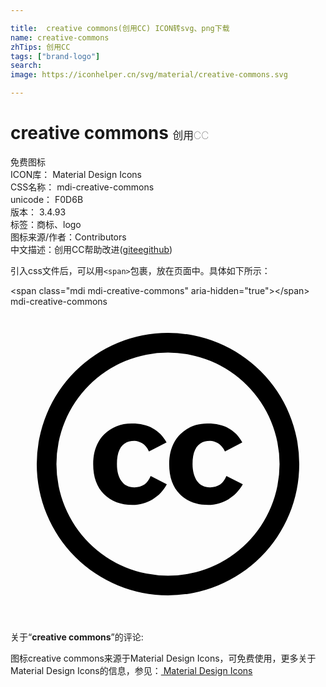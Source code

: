```yaml
---

title:  creative commons(创用CC) ICON转svg、png下载
name: creative-commons
zhTips: 创用CC
tags: ["brand-logo"]
search: 
image: https://iconhelper.cn/svg/material/creative-commons.svg

---
```


# creative commons  <small style="font-size: 60%;font-weight: 100">创用CC</small>


<div class="detail-page">
<p>
<span><span class="badge-success badge">免费图标</span> </span>
<br/>
<span>
ICON库：
<span class="badge-secondary badge">Material Design Icons</span> 
</span>
<br/>
<span>
CSS名称：
<span class="badge-secondary badge">mdi-creative-commons</span> 
</span>
<br/>
<span>
unicode：
<span class="badge-secondary badge">F0D6B</span> 
<copy-btn content='F0D6B' btn-title=""></copy-btn>
<copy-btn :content='String.fromCodePoint(parseInt("F0D6B", 16))' btn-title="复制U"></copy-btn>
</span>
<br/>
<span>
版本：
<span class="badge-secondary badge">3.4.93</span> 
</span><br/><span>标签：<span class="badge-light badge"><router-link to="/tags/brand-logo.html">商标、logo</router-link></span></span>
<br/>
<span>图标来源/作者：<span class="badge-light badge">Contributors</span></span> 
<br/>
<span class="zh-detail">中文描述：<span class="badge-primary badge">创用CC</span><span class="help-link"><span>帮助改进</span>(<a href="https://gitee.com/liuwave/icon-helper/edit/master/json/material/creative-commons.json" target="_blank" rel="noopener noreferrer">gitee</a><a href="https://github.com/liuwave/icon-helper/edit/master/json/material/creative-commons.json" target="_blank" rel="noopener noreferrer">github</a></span>)</span><br/>
</p>
</div>
<div class="alert alert-dark">
  <i class="mdi mdi-creative-commons mdi-48px"></i>
  <i class="mdi mdi-creative-commons mdi-36px"></i>
  <i class="mdi mdi-creative-commons mdi-24px"></i>
  <i class="mdi mdi-creative-commons mdi-18px"></i>
</div>
<div>
  <p>引入css文件后，可以用<code>&lt;span&gt;</code>包裹，放在页面中。具体如下所示：    
  </p>
  <div class="alert alert-primary" style="font-size: 14px">
    &lt;span class="mdi mdi-creative-commons" aria-hidden="true"&gt;&lt;/span&gt;
    <copy-btn content='<span class="mdi mdi-creative-commons" aria-hidden="true"></span>'></copy-btn>
  </div>
  <div class="alert alert-secondary">
    <i class="mdi mdi-creative-commons"
    style="font-size: 24px"
    aria-hidden="true"></i> mdi-creative-commons
    <copy-btn content="mdi-creative-commons" btn-title="复制图标名称"></copy-btn>
  </div>
</div>
<div id="svg" class="svg-wrap">
<svg xmlns="http://www.w3.org/2000/svg" viewBox="0 0 24 24"><path d="M11.89,10.34L10.55,11.04C10.41,10.74 10.24,10.53 10.03,10.41C9.82,10.29 9.62,10.23 9.45,10.23C8.55,10.23 8.11,10.82 8.11,12C8.11,12.54 8.22,12.97 8.45,13.29C8.67,13.61 9,13.77 9.45,13.77C10.03,13.77 10.44,13.5 10.68,12.91L11.91,13.54C11.65,14.03 11.29,14.41 10.82,14.69C10.36,14.97 9.85,15.11 9.29,15.11C8.39,15.11 7.67,14.84 7.12,14.29C6.58,13.74 6.3,13 6.3,12C6.3,11.05 6.58,10.3 7.13,9.74C7.69,9.18 8.39,8.9 9.23,8.9C10.47,8.89 11.36,9.38 11.89,10.34M17.66,10.34L16.34,11.04C16.2,10.74 16,10.53 15.81,10.41C15.6,10.29 15.4,10.23 15.21,10.23C14.32,10.23 13.87,10.82 13.87,12C13.87,12.54 14,12.97 14.21,13.29C14.44,13.61 14.77,13.77 15.21,13.77C15.8,13.77 16.21,13.5 16.45,12.91L17.7,13.54C17.42,14.03 17.05,14.41 16.59,14.69C16.12,14.97 15.62,15.11 15.07,15.11C14.17,15.11 13.44,14.84 12.9,14.29C12.36,13.74 12.09,13 12.09,12C12.09,11.05 12.37,10.3 12.92,9.74C13.47,9.18 14.17,8.9 15,8.9C16.26,8.89 17.14,9.38 17.66,10.34M12,3.5A8.5,8.5 0 0,1 20.5,12A8.5,8.5 0 0,1 12,20.5A8.5,8.5 0 0,1 3.5,12A8.5,8.5 0 0,1 12,3.5M12,2A10,10 0 0,0 2,12A10,10 0 0,0 12,22A10,10 0 0,0 22,12A10,10 0 0,0 12,2Z" /></svg>
</div>
<detail full-name='mdi-creative-commons'></detail>
<div class="icon-detail__container">
<p>关于“<b>creative commons</b>”的评论:</p>
</div>
<Vssue title="关于“creative commons”的评论" />    
<div><p>图标creative commons来源于Material Design Icons，可免费使用，更多关于 Material Design Icons的信息，参见：<a target="_blank" href="https://iconhelper.cn/material.html"> Material Design Icons</a>
</p></div>
